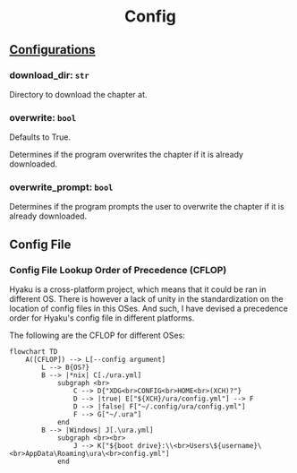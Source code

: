 <h1 align="center" style="font-weight: bold">
    Config
</h1>

<h2><b><a href="#configurations" id="configurations">Configurations</a></b></h2>

### **download_dir**: `str`

Directory to download the chapter at.

### **overwrite**: `bool`

Defaults to True.

Determines if the program overwrites the chapter if it is already downloaded.

### **overwrite_prompt**: `bool`

Determines if the program prompts the user to overwrite the chapter if it is already downloaded.

## **Config File**

### **Config File Lookup Order of Precedence (CFLOP)**

Hyaku is a cross-platform project, which means that it could be ran in different OS.
There is however a lack of unity in the standardization on the location of config files in this OSes.
And such, I have devised a precedence order for Hyaku's config file in different platforms.

The following are the CFLOP for different OSes:

```mermaid
flowchart TD
    A([CFLOP]) --> L[--config argument]
        L --> B{OS?}
        B --> |*nix| C[./ura.yml]
            subgraph <br>
                C --> D{"XDG<br>CONFIG<br>HOME<br>(XCH)?"}
                D --> |true| E["${XCH}/ura/config.yml"] --> F
                D --> |false| F["~/.config/ura/config.yml"]
                F --> G["~/.ura"]
            end
        B --> |Windows| J[.\ura.yml]
            subgraph <br><br>
                J --> K["${boot drive}:\\<br>Users\${username}\<br>AppData\Roaming\ura\<br>config.yml"]
            end
```
